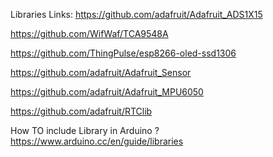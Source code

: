 Libraries Links:
https://github.com/adafruit/Adafruit_ADS1X15

https://github.com/WifWaf/TCA9548A

https://github.com/ThingPulse/esp8266-oled-ssd1306

https://github.com/adafruit/Adafruit_Sensor

https://github.com/adafruit/Adafruit_MPU6050

https://github.com/adafruit/RTClib

How TO include Library in Arduino ?
https://www.arduino.cc/en/guide/libraries

